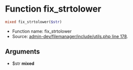 Function fix_strtolower
===========================





```php
mixed fix_strtolower($str)
```

* Function name: fix_strtolower
* Source: [admin-dev/filemanager/include/utils.php line 178](https://github.com/PrestaShop/PrestaShop/blob/1.6.0.6/admin-dev/filemanager/include/utils.php#L178).

Arguments
---------

* $str **mixed**

